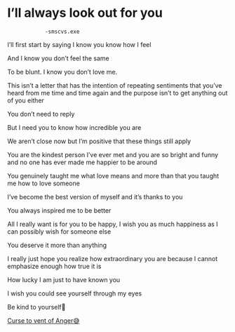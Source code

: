 
# I’ll always look out for you 
                -smscvs.exe

I’ll first start by saying I know you know how I feel

And I know you don’t feel the same

To be blunt. I know you don’t love me.

This isn’t a letter that has the intention of repeating sentiments that you’ve heard from me time and time again and the purpose isn’t to get anything out of you either

You don’t need to reply

But I need you to know how incredible you are

We aren’t close now but I’m positive that these things still apply

You are the kindest person I’ve ever met and you are so bright and funny and no one has ever made me happier to be around

You genuinely taught me what love means and more than that you taught me how to love someone

I’ve become the best version of myself and it’s thanks to you

You always inspired me to be better

All I really want is for you to be happy, I wish you as much happiness as I can possibly wish for someone else

You deserve it more than anything

I really just hope you realize how extraordinary you are because I cannot emphasize enough how true it is

How lucky I am just to have known you

I wish you could see yourself through my eyes

Be kind to yourself🥰        

[Curse to vent of Anger😅](https://docs.google.com/forms/d/e/1FAIpQLSdUtr0EhWgb8bDBcub45DjOFwxK1Ie4TjI6R-HBTRQz4Ywuwg/viewform?vc=0&c=0&w=1&flr=0)
 
                                                                                                                                            
